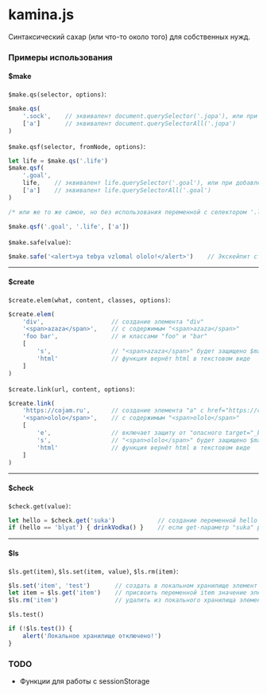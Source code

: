 # kamina.js
Синтаксический сахар (или что-то около того) для собственных нужд.

### Примеры использования

#### $make

`$make.qs(selector, options)`:
```js
$make.qs(
	'.sock',    // эквивалент document.querySelector('.jopa'), или при добавлении опции
	['a']       // эквивалент document.querySelectorAll('.jopa')
)
```

`$make.qsf(selector, fromNode, options)`:
```js
let life = $make.qs('.life')
$make.qsf(
	'.goal',
	life,    // эквивалент life.querySelector('.goal'), или при добавлении опции
	['a']    // эквивалент life.querySelectorAll('.goal')
)

/* или же то же самое, но без использования переменной с селектором '.life' */

$make.qsf('.goal', '.life', ['a'])
```

`$make.safe(value)`:
```js
$make.safe('<alert>ya tebya vzlomal ololo!</alert>')    // Экскейпит строку от некоторых нежелательных символов
```

---

#### $create

`$create.elem(what, content, classes, options)`:
```js
$create.elem(
	'div',                   // создание элемента "div"
	'<span>azaza</span>',    // с содержимым "<span>azaza</span>"
	'foo bar',               // и классами "foo" и "bar"
	[
		's',                 // "<span>azaza</span>" будет защищено $make.safe()
		'html'               // функция вернёт html в текстовом виде
	]
)
```

`$create.link(url, content, options)`:
```js
$create.link(
	'https://cojam.ru',      // создание элемента "a" с href="https://cojam.ru". При пустом значении будет href="javascript:void(0)". Для внешних ссылок (начинающихся с "http") автоматически добавляется target="_blank"
	'<span>ololo</span>',    // с содержимым "<span>ololo</span>"
	[
		'e',                 // включает защиту от "опасного target="_blank"" (habr.ru/post/282880/)
		's',                 // "<span>ololo</span>" будет защищено $make.safe()
		'html'               // функция вернёт html в текстовом виде
	]
)
```

---

#### $check

`$check.get(value)`:
```js
let hello = $check.get('suka')            // создание переменной hello со значением get-параметра "suka" (если он есть, но пустой, то вернётся просто true)
if (hello == 'blyat') { drinkVodka() }    // если get-параметр "suka" равен "blyat", то выполняется drinkVodka()
```

---

#### $ls

`$ls.get(item)`, `$ls.set(item, value)`, `$ls.rm(item)`:
```js
$ls.set('item', 'test')       // создать в локальном хранилище элемент "item" со значением "test"
let item = $ls.get('item')    // присвоить переменной item значение элемента "item" из локального хранилища
$ls.rm('item')                // удалить из локального хранилища элемент "item"
```
`$ls.test()`
```js
if (!$ls.test()) {
	alert('Локальное хранилище отключено!')
}
```

### TODO

* Функции для работы с sessionStorage
